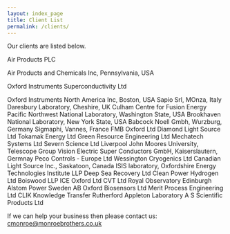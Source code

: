 ```yaml
---
layout: index_page
title: Client List
permalink: /clients/
---
```


Our clients are listed below.

Air Products PLC

Air Products and Chemicals Inc, Pennsylvania, USA

Oxford Instruments Superconductivity Ltd

Oxford Instruments North America Inc, Boston, USA
Sapio Srl, MOnza, Italy
Daresbury Laboratory, Cheshire, UK
Culham Centre for Fusion Energy
Pacific Northwest National Laboratory, Washington State, USA
Brookhaven National Laboratory, New York State, USA
Babcock Noell Gmbh, Wurzburg, Germany
Sigmaphi, Vannes, France
FMB Oxford Ltd
Diamond Light Source Ltd
Tokamak Energy Ltd
Green Resource Engineering Ltd
Mechatech Systems Ltd
Severn Science Ltd
Liverpool John Moores University, Telescope Group
Vision Electric Super Conductors GmbH, Kaiserslautern, Germnay
Peco Controls - Europe Ltd
Wessington Cryogenics Ltd
Canadian Light Source Inc., Saskatoon, Canada
ISIS laboratory, Oxfordshire
Energy Technologies Institute LLP
Deep Sea Recovery Ltd
Clean Power Hydrogen Ltd
Boiswood LLP
ICE Oxford Ltd
CVT Ltd
Royal Observatory Edinburgh
Alstom Power Sweden AB
Oxford Biosensors Ltd
Merit Process Engineering Ltd
CLIK Knowledge Transfer
Rutherford Appleton Laboratory
A S Scientific Products Ltd



If we can help your business then please contact us: [cmonroe@monroebrothers.co.uk](cmonroe@monroebrothers.co.uk)

